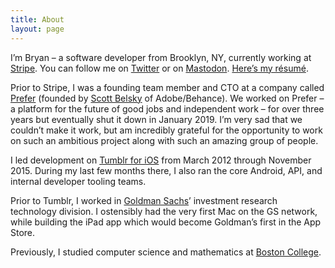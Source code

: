 ```yaml
---
title: About
layout: page
---
```


I’m Bryan – a software developer from Brooklyn, NY, currently working at [Stripe](https://stripe.com). You can follow me on [Twitter](http://twitter.com/irace) or on <a rel="me" href="https://mastodon.social/@irace">Mastodon</a>. [Here’s my résumé](https://irace.me/resume).

Prior to Stripe, I was a founding team member and CTO at a company called [Prefer](https://angel.co/prefer-2) (founded by [Scott Belsky](https://twitter.com/scottbelsky) of Adobe/Behance). We worked on Prefer – a platform for the future of good jobs and independent work – for over three years but eventually shut it down in January 2019. I’m very sad that we couldn’t make it work, but am incredibly grateful for the opportunity to work on such an ambitious project along with such an amazing group of people.

I led development on [Tumblr for iOS](https://itunes.apple.com/us/app/tumblr/id305343404?mt=8) from March 2012 through November 2015. During my last few months there, I also ran the core Android, API, and internal developer tooling teams.

Prior to Tumblr, I worked in [Goldman Sachs](http://gs.com)’ investment research technology division. I ostensibly had the very first Mac on the GS network, while building the iPad app which would become Goldman’s first in the App Store.

Previously, I studied computer science and mathematics at [Boston College](http://www.bc.edu/schools/cas/cs/).
